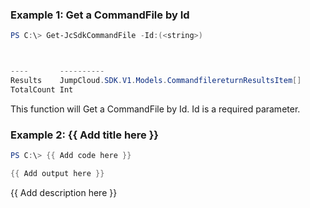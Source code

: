 ### Example 1: Get a CommandFile by Id
```powershell
PS C:\> Get-JcSdkCommandFile -Id:(<string>)



----       ----------
Results    JumpCloud.SDK.V1.Models.CommandfilereturnResultsItem[]
TotalCount Int


```

This function will Get a CommandFile by Id. Id is a required parameter.

### Example 2: {{ Add title here }}
```powershell
PS C:\> {{ Add code here }}

{{ Add output here }}
```

{{ Add description here }}

